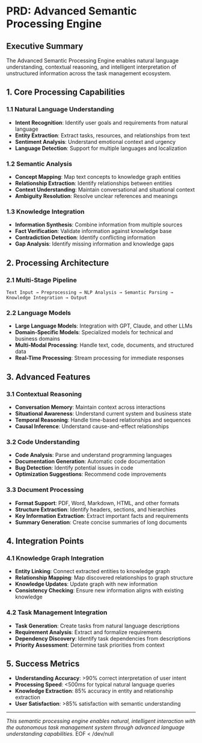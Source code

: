 # PRD: Advanced Semantic Processing Engine

## Executive Summary

The Advanced Semantic Processing Engine enables natural language understanding, contextual reasoning, and intelligent interpretation of unstructured information across the task management ecosystem.

## 1. Core Processing Capabilities

### 1.1 Natural Language Understanding
- **Intent Recognition**: Identify user goals and requirements from natural language
- **Entity Extraction**: Extract tasks, resources, and relationships from text
- **Sentiment Analysis**: Understand emotional context and urgency
- **Language Detection**: Support for multiple languages and localization

### 1.2 Semantic Analysis
- **Concept Mapping**: Map text concepts to knowledge graph entities
- **Relationship Extraction**: Identify relationships between entities
- **Context Understanding**: Maintain conversational and situational context
- **Ambiguity Resolution**: Resolve unclear references and meanings

### 1.3 Knowledge Integration
- **Information Synthesis**: Combine information from multiple sources
- **Fact Verification**: Validate information against knowledge base
- **Contradiction Detection**: Identify conflicting information
- **Gap Analysis**: Identify missing information and knowledge gaps

## 2. Processing Architecture

### 2.1 Multi-Stage Pipeline
```
Text Input → Preprocessing → NLP Analysis → Semantic Parsing → Knowledge Integration → Output
```

### 2.2 Language Models
- **Large Language Models**: Integration with GPT, Claude, and other LLMs
- **Domain-Specific Models**: Specialized models for technical and business domains
- **Multi-Modal Processing**: Handle text, code, documents, and structured data
- **Real-Time Processing**: Stream processing for immediate responses

## 3. Advanced Features

### 3.1 Contextual Reasoning
- **Conversation Memory**: Maintain context across interactions
- **Situational Awareness**: Understand current system and business state
- **Temporal Reasoning**: Handle time-based relationships and sequences
- **Causal Inference**: Understand cause-and-effect relationships

### 3.2 Code Understanding
- **Code Analysis**: Parse and understand programming languages
- **Documentation Generation**: Automatic code documentation
- **Bug Detection**: Identify potential issues in code
- **Optimization Suggestions**: Recommend code improvements

### 3.3 Document Processing
- **Format Support**: PDF, Word, Markdown, HTML, and other formats
- **Structure Extraction**: Identify headers, sections, and hierarchies
- **Key Information Extraction**: Extract important facts and requirements
- **Summary Generation**: Create concise summaries of long documents

## 4. Integration Points

### 4.1 Knowledge Graph Integration
- **Entity Linking**: Connect extracted entities to knowledge graph
- **Relationship Mapping**: Map discovered relationships to graph structure
- **Knowledge Updates**: Update graph with new information
- **Consistency Checking**: Ensure new information aligns with existing knowledge

### 4.2 Task Management Integration
- **Task Generation**: Create tasks from natural language descriptions
- **Requirement Analysis**: Extract and formalize requirements
- **Dependency Discovery**: Identify task dependencies from descriptions
- **Priority Assessment**: Determine task priorities from context

## 5. Success Metrics
- **Understanding Accuracy**: >90% correct interpretation of user intent
- **Processing Speed**: <500ms for typical natural language queries
- **Knowledge Extraction**: 85% accuracy in entity and relationship extraction
- **User Satisfaction**: >85% satisfaction with semantic understanding

---

*This semantic processing engine enables natural, intelligent interaction with the autonomous task management system through advanced language understanding capabilities.*
EOF < /dev/null